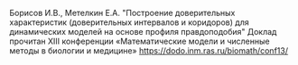 Борисов И.В., Метелкин Е.А. "Построение доверительных характеристик (доверительных интервалов и коридоров) для динамических моделей на основе профиля правдоподобия"
Доклад прочитан XIII конференции «Математические модели и численные методы в биологии и медицине» https://dodo.inm.ras.ru/biomath/conf13/
